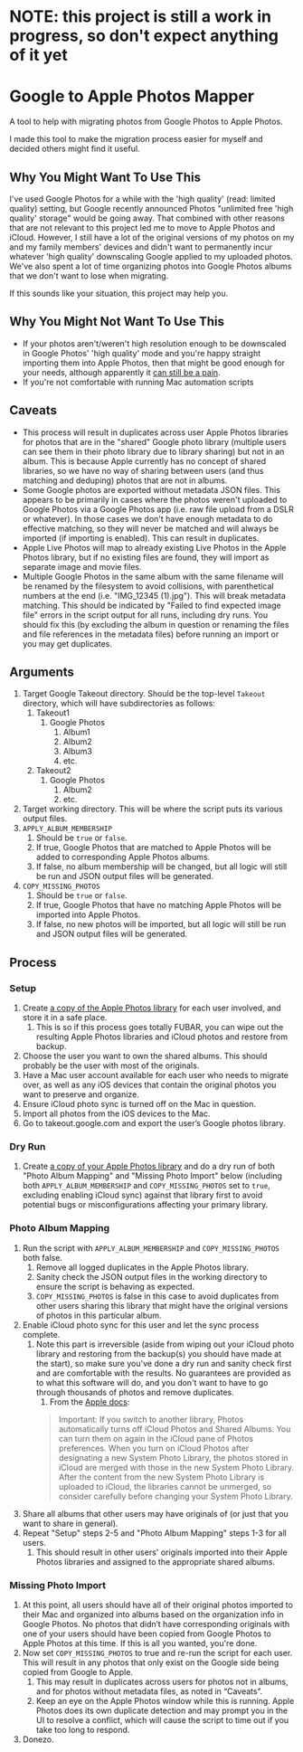 # NOTE: this project is still a work in progress, so don't expect anything of it yet

# Google to Apple Photos Mapper
A tool to help with migrating photos from Google Photos to Apple Photos.

I made this tool to make the migration process easier for myself and decided others might find it useful.

## Why You Might Want To Use This
I've used Google Photos for a while with the 'high quality' (read: limited quality) setting, but Google recently announced Photos "unlimited free 'high quality' storage" would be going away.
That combined with other reasons that are not relevant to this project led me to move to Apple Photos and iCloud.
However, I still have a lot of the original versions of my photos on my and my family members' devices and didn't want to permanently incur whatever 'high quality' downscaling Google applied to my uploaded photos.
We've also spent a lot of time organizing photos into Google Photos albums that we don't want to lose when migrating.

If this sounds like your situation, this project may help you.

## Why You Might Not Want To Use This
- If your photos aren't/weren't high resolution enough to be downscaled in Google Photos' 'high quality' mode and you're happy straight importing them into Apple Photos, then that might be good enough for your needs, although apparently it [can still be a pain](https://discussions.apple.com/thread/250486578).
- If you're not comfortable with running Mac automation scripts

## Caveats
- This process will result in duplicates across user Apple Photos libraries for photos that are in the "shared" Google photo library (multiple users can see them in their photo library due to library sharing) but not in an album. This is because Apple currently has no concept of shared libraries, so we have no way of sharing between users (and thus matching and deduping) photos that are not in albums.
- Some Google photos are exported without metadata JSON files. This appears to be primarily in cases where the photos weren't uploaded to Google Photos via a Google Photos app (i.e. raw file upload from a DSLR or whatever). In those cases we don't have enough metadata to do effective matching, so they will never be matched and will always be imported (if importing is enabled). This can result in duplicates.
- Apple Live Photos will map to already existing Live Photos in the Apple Photos library, but if no existing files are found, they will import as separate image and movie files.
- Multiple Google Photos in the same album with the same filename will be renamed by the filesystem to avoid collisions, with parenthetical numbers at the end (i.e. "IMG_12345 (1).jpg"). This will break metadata matching. This should be indicated by "Failed to find expected image file" errors in the script output for all runs, including
dry runs. You should fix this (by excluding the album in question or renaming the files and file references in the metadata files) before running an import or you may get duplicates.

## Arguments
1. Target Google Takeout directory. Should be the top-level `Takeout` directory, which will have subdirectories as follows:
    1. Takeout1
        1. Google Photos
            1. Album1
            1. Album2
            1. Album3
            1. etc.
    1. Takeout2
        1. Google Photos
            1. Album2
            1. etc.
1. Target working directory. This will be where the script puts its various output files.
1. `APPLY_ALBUM_MEMBERSHIP`
    1. Should be `true` or `false`.
    1. If true, Google Photos that are matched to Apple Photos will be added to corresponding Apple Photos albums.
    1. If false, no album membership will be changed, but all logic will still be run and JSON output files will be generated.
1. `COPY_MISSING_PHOTOS`
    1. Should be `true` or `false`.
    1. If true, Google Photos that have no matching Apple Photos will be imported into Apple Photos.
    1. If false, no new photos will be imported, but all logic will still be run and JSON output files will be generated.

## Process
### Setup
1. Create [a copy of the Apple Photos library](https://support.apple.com/guide/photos/back-up-the-photos-library-pht6d60d10f/6.0/mac/11.0) for each user involved, and store it in a safe place.
    1. This is so if this process goes totally FUBAR, you can wipe out the resulting Apple Photos libraries and iCloud photos and restore from backup.
1. Choose the user you want to own the shared albums. This should probably be the user with most of the originals.
1. Have a Mac user account available for each user who needs to migrate over, as well as any iOS devices that contain the original photos you want to preserve and organize.
1. Ensure iCloud photo sync is turned off on the Mac in question.
1. Import all photos from the iOS devices to the Mac.
1. Go to takeout.google.com and export the user’s Google photos library.
### Dry Run
1. Create [a copy of your Apple Photos library](https://support.apple.com/guide/photos/back-up-the-photos-library-pht6d60d10f/6.0/mac/11.0)
and do a dry run of both "Photo Album Mapping" and "Missing Photo Import" below (including both `APPLY_ALBUM_MEMBERSHIP` and `COPY_MISSING_PHOTOS` set
to `true`, excluding enabling iCloud sync) against that library first to avoid potential bugs or misconfigurations affecting your primary library.
### Photo Album Mapping
1. Run the script with `APPLY_ALBUM_MEMBERSHIP` and `COPY_MISSING_PHOTOS` both false.
    1. Remove all logged duplicates in the Apple Photos library.
    1. Sanity check the JSON output files in the working directory to ensure the script is behaving as expected.
    1. `COPY_MISSING_PHOTOS` is false in this case to avoid duplicates from other users sharing this library that might have the original versions of photos in this particular album.
1. Enable iCloud photo sync for this user and let the sync process complete.
    1. Note this part is irreversible (aside from wiping out your iCloud photo library and restoring from the backup(s) you should have made at the start), so make sure you've done a dry run and sanity check first and are comfortable with the results. No guarantees are provided as to what this software will do, and you don't want to have to go through thousands of photos and remove duplicates.
        1. From the [Apple docs](https://support.apple.com/guide/photos/create-additional-libraries-pht6d60b524/6.0/mac/11.0):
        > Important: If you switch to another library, Photos automatically turns off iCloud Photos and Shared Albums. You can turn them on again in the iCloud pane of Photos preferences. When you turn on iCloud Photos after designating a new System Photo Library, the photos stored in iCloud are merged with those in the new System Photo Library. After the content from the new System Photo Library is uploaded to iCloud, the libraries cannot be unmerged, so consider carefully before changing your System Photo Library.
1. Share all albums that other users may have originals of (or just that you want to share in general).
1. Repeat "Setup" steps 2-5 and "Photo Album Mapping" steps 1-3 for all users.
    1. This should result in other users' originals imported into their Apple Photos libraries and assigned to the appropriate shared albums.
### Missing Photo Import
1. At this point, all users should have all of their original photos imported to their Mac and organized into albums based on the organization info in Google Photos.
No photos that didn’t have corresponding originals with one of your users should have been copied from Google Photos to Apple Photos at this time. If this is all you wanted, you're done.
1. Now set `COPY_MISSING_PHOTOS` to true and re-run the script for each user. This will result in any photos that only exist on the Google side being copied from Google to Apple.
    1. This may result in duplicates across users for photos not in albums, and for photos without metadata files, as noted in “Caveats”.
    1. Keep an eye on the Apple Photos window while this is running. Apple Photos does its own duplicate detection and may prompt you in the UI to resolve a conflict, which will cause the script to time out if you take too long to respond.
1. Donezo.